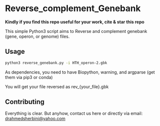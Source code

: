 # Reverse_complement_Genebank
**Kindly if you find this repo useful for your work, cite & star this repo**

This simple Python3 script aims to Reverse and complement genebank (gene, operon, or genome) files.

## Usage

```bash
python3 reverse_genebank.py -i HTH_operon-2.gbk
```
As dependencies, you need to have Biopython, warning, and argparse (get them via pip3 or conda)

You will get your file reversed as rev_{your_file}.gbk

## Contributing
Everything is clear. But anyhow, contact us here or directly via email: drahmedsherbini@yahoo.com

